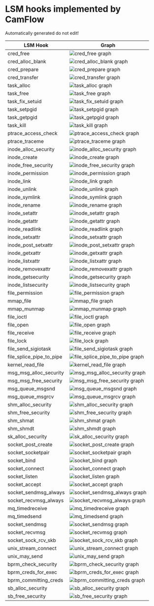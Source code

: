 # LSM hooks implemented by CamFlow

Automatically generated do not edit!

LSM Hook|Graph|
--------|-----|
cred_free| ![cred_free graph](./img/cred_free.png)|
cred_alloc_blank| ![cred_alloc_blank graph](./img/cred_alloc_blank.png)|
cred_prepare| ![cred_prepare graph](./img/cred_prepare.png)|
cred_transfer| ![cred_transfer graph](./img/cred_transfer.png)|
task_alloc| ![task_alloc graph](./img/task_alloc.png)|
task_free| ![task_free graph](./img/task_free.png)|
task_fix_setuid| ![task_fix_setuid graph](./img/task_fix_setuid.png)|
task_setpgid| ![task_setpgid graph](./img/task_setpgid.png)|
task_getpgid| ![task_getpgid graph](./img/task_getpgid.png)|
task_kill| ![task_kill graph](./img/task_kill.png)|
ptrace_access_check| ![ptrace_access_check graph](./img/ptrace_access_check.png)|
ptrace_traceme| ![ptrace_traceme graph](./img/ptrace_traceme.png)|
inode_alloc_security| ![inode_alloc_security graph](./img/inode_alloc_security.png)|
inode_create| ![inode_create graph](./img/inode_create.png)|
inode_free_security| ![inode_free_security graph](./img/inode_free_security.png)|
inode_permission| ![inode_permission graph](./img/inode_permission.png)|
inode_link| ![inode_link graph](./img/inode_link.png)|
inode_unlink| ![inode_unlink graph](./img/inode_unlink.png)|
inode_symlink| ![inode_symlink graph](./img/inode_symlink.png)|
inode_rename| ![inode_rename graph](./img/inode_rename.png)|
inode_setattr| ![inode_setattr graph](./img/inode_setattr.png)|
inode_getattr| ![inode_getattr graph](./img/inode_getattr.png)|
inode_readlink| ![inode_readlink graph](./img/inode_readlink.png)|
inode_setxattr| ![inode_setxattr graph](./img/inode_setxattr.png)|
inode_post_setxattr| ![inode_post_setxattr graph](./img/inode_post_setxattr.png)|
inode_getxattr| ![inode_getxattr graph](./img/inode_getxattr.png)|
inode_listxattr| ![inode_listxattr graph](./img/inode_listxattr.png)|
inode_removexattr| ![inode_removexattr graph](./img/inode_removexattr.png)|
inode_getsecurity| ![inode_getsecurity graph](./img/inode_getsecurity.png)|
inode_listsecurity| ![inode_listsecurity graph](./img/inode_listsecurity.png)|
file_permission| ![file_permission graph](./img/file_permission.png)|
mmap_file| ![mmap_file graph](./img/mmap_file.png)|
mmap_munmap| ![mmap_munmap graph](./img/mmap_munmap.png)|
file_ioctl| ![file_ioctl graph](./img/file_ioctl.png)|
file_open| ![file_open graph](./img/file_open.png)|
file_receive| ![file_receive graph](./img/file_receive.png)|
file_lock| ![file_lock graph](./img/file_lock.png)|
file_send_sigiotask| ![file_send_sigiotask graph](./img/file_send_sigiotask.png)|
file_splice_pipe_to_pipe| ![file_splice_pipe_to_pipe graph](./img/file_splice_pipe_to_pipe.png)|
kernel_read_file| ![kernel_read_file graph](./img/kernel_read_file.png)|
msg_msg_alloc_security| ![msg_msg_alloc_security graph](./img/msg_msg_alloc_security.png)|
msg_msg_free_security| ![msg_msg_free_security graph](./img/msg_msg_free_security.png)|
msg_queue_msgsnd| ![msg_queue_msgsnd graph](./img/msg_queue_msgsnd.png)|
msg_queue_msgrcv| ![msg_queue_msgrcv graph](./img/msg_queue_msgrcv.png)|
shm_alloc_security| ![shm_alloc_security graph](./img/shm_alloc_security.png)|
shm_free_security| ![shm_free_security graph](./img/shm_free_security.png)|
shm_shmat| ![shm_shmat graph](./img/shm_shmat.png)|
shm_shmdt| ![shm_shmdt graph](./img/shm_shmdt.png)|
sk_alloc_security| ![sk_alloc_security graph](./img/sk_alloc_security.png)|
socket_post_create| ![socket_post_create graph](./img/socket_post_create.png)|
socket_socketpair| ![socket_socketpair graph](./img/socket_socketpair.png)|
socket_bind| ![socket_bind graph](./img/socket_bind.png)|
socket_connect| ![socket_connect graph](./img/socket_connect.png)|
socket_listen| ![socket_listen graph](./img/socket_listen.png)|
socket_accept| ![socket_accept graph](./img/socket_accept.png)|
socket_sendmsg_always| ![socket_sendmsg_always graph](./img/socket_sendmsg_always.png)|
socket_recvmsg_always| ![socket_recvmsg_always graph](./img/socket_recvmsg_always.png)|
mq_timedreceive| ![mq_timedreceive graph](./img/mq_timedreceive.png)|
mq_timedsend| ![mq_timedsend graph](./img/mq_timedsend.png)|
socket_sendmsg| ![socket_sendmsg graph](./img/socket_sendmsg.png)|
socket_recvmsg| ![socket_recvmsg graph](./img/socket_recvmsg.png)|
socket_sock_rcv_skb| ![socket_sock_rcv_skb graph](./img/socket_sock_rcv_skb.png)|
unix_stream_connect| ![unix_stream_connect graph](./img/unix_stream_connect.png)|
unix_may_send| ![unix_may_send graph](./img/unix_may_send.png)|
bprm_check_security| ![bprm_check_security graph](./img/bprm_check_security.png)|
bprm_creds_for_exec| ![bprm_creds_for_exec graph](./img/bprm_creds_for_exec.png)|
bprm_committing_creds| ![bprm_committing_creds graph](./img/bprm_committing_creds.png)|
sb_alloc_security| ![sb_alloc_security graph](./img/sb_alloc_security.png)|
sb_free_security| ![sb_free_security graph](./img/sb_free_security.png)|
